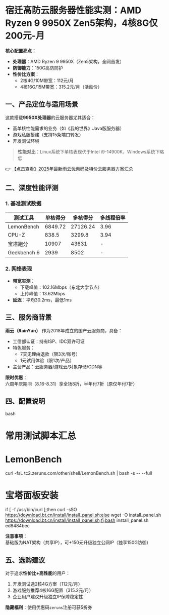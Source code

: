 # 宿迁高防云服务器性能实测：AMD Ryzen 9 9950X Zen5架构，4核8G仅200元-月

**核心配置亮点：**
- **处理器**：AMD Ryzen 9 9950X（Zen5架构，全网首发）
- **防御能力**：150G高防防护
- **性价比方案**：
  - 2核4G/10M带宽：112元/月
  - 4核16G/15M带宽：315.2元/月（活动价）

## 一、产品定位与适用场景
这款搭载**9950X处理器**的云服务器尤其适合：
- 高单核性能需求的业务（如《我的世界》Java版服务器）
- 游戏私服搭建（支持15条端口转发）
- 开发测试环境

> **性能对比**：Linux系统下单核表现优于Intel i9-14900K，Windows系统下略低

👉 [【点击查看】2025年最新雨云优惠码及特价云服务器方案汇总](https://bit.ly/RainYun)

## 二、深度性能评测
### 1. 基准测试数据
| 测试工具       | 单核得分 | 多核得分 | 多线程倍率 |
|----------------|----------|----------|------------|
| LemonBench     | 6849.72  | 27126.24 | 3.96       |
| CPU-Z          | 838.5    | 3299.8   | 3.94       |
| 宝塔跑分       | 10907    | 43631    | -          |
| Geekbench 6    | 2939     | 8502     | -          |

### 2. 网络表现
- **带宽实测**：
  - 下载峰值：102.16Mbps（东北大学节点）
  - 上传峰值：13.62Mbps
- **延迟**：平均30.2ms，最低1ms

## 三、服务商背景
**雨云（RainYun）** 作为2018年成立的国产云服务商，具备：
- 工信部认证：持有ISP、IDC双许可证
- 特色服务：
  - 7天无理由退款（限3次/账号）
  - 1元试用体验（限1次/产品）
- 主营产品：云服务器/游戏云/对象存储/CDN等

**限时优惠**：  
六周年庆期间（8.16-8.31）享全场8折，半年付7折（原仅年付7折）

## 四、配置说明
bash
# 常用测试脚本汇总
# LemonBench
curl -fsL tc2.zeruns.com/other/shell/LemonBench.sh | bash -s -- --full

# 宝塔面板安装
if [ -f /usr/bin/curl ];then curl -sSO https://download.bt.cn/install/install_panel.sh;else wget -O install_panel.sh https://download.bt.cn/install/install_panel.sh;fi;bash install_panel.sh ed8484bec

**注意事项**：  
基础版为NAT架构（共享IP），可+150元升级独立公网IP（独享150G防御）

## 五、选购建议
对于追求**性价比+高性能**的用户：
1. 开发测试选2核4G方案（112元/月）
2. 游戏服务推荐4核16G配置（315.2元/月）
3. 企业用户建议升级独立IP保障稳定性

**隐藏福利**：使用优惠码`zeruns`注册可获5折券
